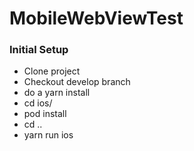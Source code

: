 # MobileWebViewTest

### Initial Setup 

- Clone project
- Checkout develop branch
- do a yarn install
- cd ios/
- pod install
- cd ..
- yarn run ios
